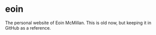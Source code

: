eoin
====

The personal website of Eoin McMillan. This is old now, but keeping it in GitHub as a reference.
